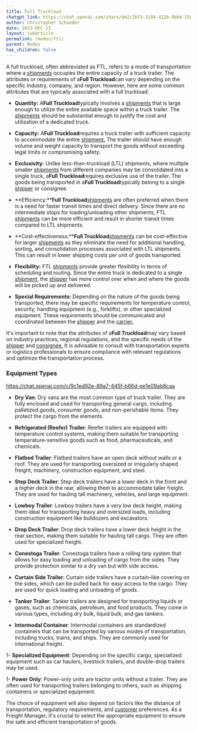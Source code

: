 ```yaml
---
title: Full Truckload
chatgpt_link: https://chat.openai.com/share/de2c26f3-2184-412b-9b0d-25014096d23e
author: Christopher Schoeder
date: 2023-DEC-13
layout: subarticle
permalink: /modes/ftl/
parent: Modes
has_children: false
---
```


A full truckload, often abbreviated as FTL, refers to a mode of transportation where a <a href="/glossery/shipments">shipments</a> occupies the entire capacity of a truck trailer. The attributes or requirements of a**Full Truckload**can vary depending on the specific industry, company, and region. However, here are some common attributes that are typically associated with a full truckload:

- **Quantity:** A**Full Truckload**typically involves a <a href="/glossery/shipments">shipments</a> that is large enough to utilize the entire available space within a truck trailer. The <a href="/glossery/shipments">shipments</a> should be substantial enough to justify the cost and utilization of a dedicated truck.

- **Capacity:** A**Full Truckload**requires a truck trailer with sufficient capacity to accommodate the entire <a href="/glossery/shipments">shipment.</a> The trailer should have enough volume and weight capacity to transport the goods without exceeding legal limits or compromising safety.

- **Exclusivity:** Unlike less-than-truckload (LTL) shipments, where multiple smaller <a href="/glossery/shipments">shipments</a> from different companies may be consolidated into a single truck, a**Full Truckload**requires exclusive use of the trailer. The goods being transported in a**Full Truckload**typically belong to a single <a href="/parties/shipper">shipper</a> or consignee.

- **Efficiency:****Full Truckload**<a href="/glossery/shipments">shipments</a> are often preferred when there is a need for faster transit times and direct delivery. Since there are no intermediate stops for loading/unloading other shipments, FTL <a href="/glossery/shipments">shipments</a> can be more efficient and result in shorter transit times compared to LTL shipments.

- **Cost-effectiveness:****Full Truckload**<a href="/glossery/shipments">shipments</a> can be cost-effective for larger <a href="/glossery/shipments">shipments</a> as they eliminate the need for additional handling, sorting, and consolidation processes associated with LTL shipments. This can result in lower shipping costs per unit of goods transported.

- **Flexibility:** FTL <a href="/glossery/shipments">shipments</a> provide greater flexibility in terms of scheduling and routing. Since the entire truck is dedicated to a single <a href="/glossery/shipments">shipment,</a> the <a href="/parties/shipper">shipper</a> has more control over when and where the goods will be picked up and delivered.

- **Special Requirements:** Depending on the nature of the goods being transported, there may be specific requirements for temperature control, security, handling equipment (e.g., forklifts), or other specialized equipment. These requirements should be communicated and coordinated between the <a href="/parties/shipper">shipper</a> and the <a href="/carriers">carrier.</a>

It's important to note that the attributes of a**Full Truckload**may vary based on industry practices, regional regulations, and the specific needs of the <a href="/parties/shipper">shipper</a> and <a href="/parties/consignee">consignee.</a> It is advisable to consult with transportation experts or logistics professionals to ensure compliance with relevant regulations and optimize the transportation process.

### Equipment Types

https://chat.openai.com/c/9c1ed92e-89a7-445f-b66d-ee1e09ab8caa

- **Dry Van**: Dry vans are the most common type of truck trailer. They are fully enclosed and used for transporting general cargo, including palletized goods, consumer goods, and non-perishable items. They protect the cargo from the elements.

- **Refrigerated (Reefer) Trailer**: Reefer trailers are equipped with temperature control systems, making them suitable for transporting temperature-sensitive goods such as food, pharmaceuticals, and chemicals.

- **Flatbed Trailer**: Flatbed trailers have an open deck without walls or a roof. They are used for transporting oversized or irregularly shaped freight, machinery, construction equipment, and steel.

- **Step Deck Trailer**: Step deck trailers have a lower deck in the front and a higher deck in the rear, allowing them to accommodate taller freight. They are used for hauling tall machinery, vehicles, and large equipment.

- **Lowboy Trailer**: Lowboy trailers have a very low deck height, making them ideal for transporting heavy and oversized loads, including construction equipment like bulldozers and excavators.

- **Drop Deck Trailer**: Drop deck trailers have a lower deck height in the rear section, making them suitable for hauling tall cargo. They are often used for specialized freight.

- **Conestoga Trailer**: Conestoga trailers have a rolling tarp system that allows for easy loading and unloading of cargo from the sides. They provide protection similar to a dry van but with side access.

- **Curtain Side Trailer**: Curtain side trailers have a curtain-like covering on the sides, which can be pulled back for easy access to the cargo. They are used for quick loading and unloading of goods.

- **Tanker Trailer**: Tanker trailers are designed for transporting liquids or gases, such as chemicals, petroleum, and food products. They come in various types, including dry bulk, liquid bulk, and gas tankers.

- **Intermodal Container**: Intermodal containers are standardized containers that can be transported by various modes of transportation, including trucks, trains, and ships. They are commonly used for international freight.

1- **Specialized Equipment**: Depending on the specific cargo, specialized equipment such as car haulers, livestock trailers, and double-drop trailers may be used.

1- **Power Only**: Power-only units are tractor units without a trailer. They are often used for transporting trailers belonging to others, such as shipping containers or specialized equipment.

The choice of equipment will also depend on factors like the distance of transportation, regulatory requirements, and <a href="/parties/customers">customer</a> preferences. As a Freight Manager, it's crucial to select the appropriate equipment to ensure the safe and efficient transportation of goods.
